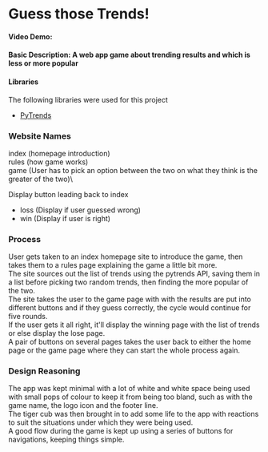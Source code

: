 # Guess those Trends!
#### Video Demo:  <URL HERE>
#### Basic Description:  A web app game about trending results and which is less or more popular

#### Libraries
The following libraries were used for this project
- [PyTrends](https://pypi.org/project/pytrends/)

### Website Names
index (homepage introduction)\
rules (how game works)\
game (User has to pick an option between the two on what they think is the greater of the two)\

Display button leading back to index
- loss (Display if user guessed wrong)
- win (Display if user is right)

### Process
User gets taken to an index homepage site to introduce the game, then takes them to a rules page explaining the game a little bit more.\
The site sources out the list of trends using the pytrends API, saving them in a list before picking two random trends, then finding the more popular of the two.\
The site takes the user to the game page with with the results are put into different buttons and if they guess correctly, the cycle would continue for five rounds.\
If the user gets it all right, it'll display the winning page with the list of trends or else display the lose page.\
A pair of buttons on several pages takes the user back to either the home page or the game page where they can start the whole process again.

### Design Reasoning
The app was kept minimal with a lot of white and white space being used with small pops of colour to keep it from being too bland, such as with the game name, the logo icon and the footer line.\
The tiger cub was then brought in to add some life to the app with reactions to suit the situations under which they were being used.\
A good flow during the game is kept up using a series of buttons for navigations, keeping things simple.
